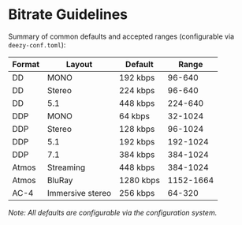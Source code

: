 # Bitrate Guidelines

Summary of common defaults and accepted ranges (configurable via `deezy-conf.toml`):

| Format | Layout | Default | Range |
|--------|--------|---------|-------|
| DD     | MONO   | 192 kbps| 96-640|
| DD     | Stereo | 224 kbps| 96-640|
| DD     | 5.1    | 448 kbps| 224-640|
| DDP    | MONO   | 64 kbps | 32-1024|
| DDP    | Stereo | 128 kbps| 96-1024|
| DDP    | 5.1    | 192 kbps| 192-1024|
| DDP    | 7.1    | 384 kbps| 384-1024|
| Atmos  | Streaming| 448 kbps| 384-1024|
| Atmos  | BluRay | 1280 kbps| 1152-1664|
| AC-4   | Immersive stereo| 256 kbps| 64-320|

_Note: All defaults are configurable via the configuration system._
